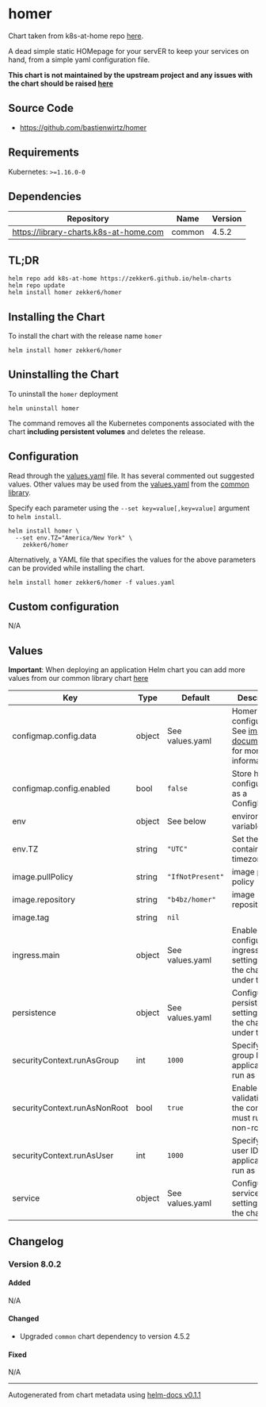 # homer

Chart taken from k8s-at-home repo [here](https://github.com/k8s-at-home/charts/tree/master/charts/stable/homer).

A dead simple static HOMepage for your servER to keep your services on hand, from a simple yaml configuration file.

**This chart is not maintained by the upstream project and any issues with the chart should be raised [here](https://github.com/k8s-at-home/charts/issues/new/choose)**

## Source Code

* <https://github.com/bastienwirtz/homer>

## Requirements

Kubernetes: `>=1.16.0-0`

## Dependencies

| Repository                             | Name   | Version |
|----------------------------------------|--------|---------|
| https://library-charts.k8s-at-home.com | common | 4.5.2   |

## TL;DR

```console
helm repo add k8s-at-home https://zekker6.github.io/helm-charts
helm repo update
helm install homer zekker6/homer
```

## Installing the Chart

To install the chart with the release name `homer`

```console
helm install homer zekker6/homer
```

## Uninstalling the Chart

To uninstall the `homer` deployment

```console
helm uninstall homer
```

The command removes all the Kubernetes components associated with the chart **including persistent volumes** and deletes the release.

## Configuration

Read through the [values.yaml](./values.yaml) file. It has several commented out suggested values.
Other values may be used from the [values.yaml](https://github.com/k8s-at-home/library-charts/tree/main/charts/stable/common/values.yaml) from the [common library](https://github.com/k8s-at-home/library-charts/tree/main/charts/stable/common).

Specify each parameter using the `--set key=value[,key=value]` argument to `helm install`.

```console
helm install homer \
  --set env.TZ="America/New York" \
    zekker6/homer
```

Alternatively, a YAML file that specifies the values for the above parameters can be provided while installing the chart.

```console
helm install homer zekker6/homer -f values.yaml
```

## Custom configuration

N/A

## Values

**Important**: When deploying an application Helm chart you can add more values from our common library chart [here](https://github.com/k8s-at-home/library-charts/tree/main/charts/stable/common)

| Key                          | Type   | Default          | Description                                                                                                                                 |
|------------------------------|--------|------------------|---------------------------------------------------------------------------------------------------------------------------------------------|
| configmap.config.data        | object | See values.yaml  | Homer configuration. See [image documentation](https://github.com/bastienwirtz/homer/blob/main/docs/configuration.md) for more information. |
| configmap.config.enabled     | bool   | `false`          | Store homer configuration as a ConfigMap                                                                                                    |
| env                          | object | See below        | environment variables.                                                                                                                      |
| env.TZ                       | string | `"UTC"`          | Set the container timezone                                                                                                                  |
| image.pullPolicy             | string | `"IfNotPresent"` | image pull policy                                                                                                                           |
| image.repository             | string | `"b4bz/homer"`   | image repository                                                                                                                            |
| image.tag                    | string | `nil`            |                                                                                                                                             |
| ingress.main                 | object | See values.yaml  | Enable and configure ingress settings for the chart under this key.                                                                         |
| persistence                  | object | See values.yaml  | Configure persistence settings for the chart under this key.                                                                                |
| securityContext.runAsGroup   | int    | `1000`           | Specify the group ID the application will run as                                                                                            |
| securityContext.runAsNonRoot | bool   | `true`           | Enable validation that the container must run as non-root user                                                                              |
| securityContext.runAsUser    | int    | `1000`           | Specify the user ID the application will run as                                                                                             |
| service                      | object | See values.yaml  | Configures service settings for the chart.                                                                                                  |

## Changelog

### Version 8.0.2

#### Added

N/A

#### Changed

* Upgraded `common` chart dependency to version 4.5.2

#### Fixed

N/A

----------------------------------------------
Autogenerated from chart metadata using [helm-docs v0.1.1](https://github.com/k8s-at-home/helm-docs/releases/v0.1.1)
